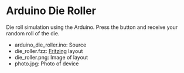 Arduino Die Roller
==================

Die roll simulation using the Arduino.  Press the button and receive your random roll of the die.

- arduino_die_roller.ino: Source
- die_roller.fzz: [Fritzing](http://fritzing.org/) layout
- die_roller.png: Image of layout
- photo.jpg: Photo of device
